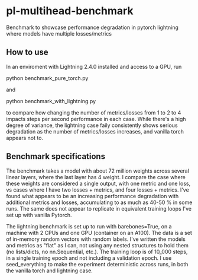 # pl-multihead-benchmark
Benchmark to showcase performance degradation in pytorch lightning where models have multiple losses/metrics

## How to use

In an enviroment with Lightning 2.4.0 installed and access to a GPU, run 

python benchmark_pure_torch.py

and 

python benchmark_with_lightning.py

to compare how changing the number of metrics/losses from 1 to 2 to 4 impacts steps per second performance in each case.
While there's a high degree of variance, the lightning case faily consistently shows serious degradation as the number of metrics/losses increases, and vanilla torch appears not to. 


## Benchmark specifications

The benchmark takes a model with about 72 million weights across several linear layers, where the last layer has 4 weight. I compare the case where these weights are considered a single output, with one metric and one loss, vs cases where I have two losses + metrics, and four losses + metrics. I've found what appears to be an increasing performance degradation with additional metrics and losses, accumulating to as much as 40-50 % in some runs. The same does not appear to replicate in equivalent training loops I've set up with vanilla Pytorch. 

The lightning benchmark is set up to run with barebones=True, on a machine with 2 CPUs and one GPU (container on an A100). The data is a set of in-memory random vectors with random labels. I've written the models and metrics as "flat" as I can, not using any nested structures to hold them (no lists/dicts, no nn.Sequential, etc.). The training loop is of 10_000 steps, in a single training epoch and not including a validation epoch. I use seed_everything to make the experiment deterministic across runs, in both the vanilla torch and lightning case. 
